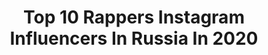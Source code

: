 ---
title: Top 10 Rappers Instagram Influencers In Russia In 2020
description: >-
  Find top rappers Instagram influencers in Russia in 2020. Most popular hashtags: #canon5d #rap #canon5dmark4 #.
platform: Instagram
profiles:
  - username: "lina_markova_"
    fullname: >-
      Мона Лина
    location: "Russia"
    followers: 42027
    engagement: 136
    commentsToLikes: 0.055013
    id: ck6tipem215zc0j71i6glmkee
    verified: false
    hashtags: "#keratinminsk, #model, #woweffect, #instabelarus"
  - username: "mosya1"
    fullname: >-
      Mosя
    location: "Russia"
    followers: 4986
    engagement: 590
    commentsToLikes: 0.056553
    id: ck5pylqvnwmro0i11z2nw010s
    verified: false
    hashtags: "#friday13th, #redmonday, #stayhome"
  - username: "there.go.coley"
    fullname: >-
      Bay Area Influencer 😌
    location: "Russia"
    followers: 22406
    engagement: 1023
    commentsToLikes: 0.074279
    id: ck5zpp7bot2ti0i14wtwpabf9
    verified: false
    hashtags: ""
  - username: "binetsenn"
    fullname: >-
      БИНЕТ СЕНН 🍫 BINETKA SENN
    location: "Russia"
    followers: 889643
    engagement: 168
    commentsToLikes: 0.004568
    id: ck1398gu2k2cx0i19cln4jz56
    verified: false
    hashtags: "#moscow, #ladycollection, #behealthy, #dubaivibe"
  - username: "mash_milash"
    fullname: >-
      MILASH
    location: "Russia"
    followers: 350610
    engagement: 725
    commentsToLikes: 0.009702
    id: ck5zupuco2tq20i14wsre8l4z
    verified: false
    hashtags: ""
  - username: "rap_talant"
    fullname: >-
      Рэп портал №1
    location: "Russia"
    followers: 1260343
    engagement: 146
    commentsToLikes: 0.015244
    id: ck6udk6n3lkbx0j71q3de7ia5
    verified: false
    hashtags: ""
  - username: "yaesmsam"
    fullname: >-
      ясэм
    location: "Russia"
    followers: 30977
    engagement: 842
    commentsToLikes: 0.017077
    id: ck6tujvccgr770j71m5khzjgo
    verified: false
    hashtags: "#xipcode, #awrittentestimony, #afterhours, #stayhome"
  - username: "dinomc47"
    fullname: >-
      Сомали В Снегу
    location: "Russia"
    followers: 92828
    engagement: 112
    commentsToLikes: 0.025596
    id: ck5q49p0qoank0i11qo0rcfus
    verified: false
    hashtags: "#bobmarley75, #covid19"
  - username: "korzov"
    fullname: >-
      KORZOV PHOTOGRAPHER
    location: "Russia"
    followers: 45688
    engagement: 843
    commentsToLikes: 0.025824
    id: ck0tyukino46t0i19722bxvuk
    verified: false
    hashtags: "#spb, #bnwphoto, #russia, #fredrostarr"
  - username: "pozitif07"
    fullname: >-
      Мухамед Пшихачев
    location: "Russia"
    followers: 7810
    engagement: 717
    commentsToLikes: 0.101130
    id: ck6u1q7bzn8cn0j71r58g3uxw
    verified: false
    hashtags: "#vlog, #blog, #weddingorganizer, #rap"
---